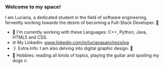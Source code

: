 ### Welcome to my space!
I am Luciana, a dedicated student in the field of software engineering, fervently working towards the desire of becoming a Full-Stack Developer. 🚀
- 📌 I'm currently working with these Languages: C++, Python, Java, HTML5 and CSS.
- 🌐 My LinkedIn: www.linkedin.com/in/lucianasanchezsilva
- 🖇 Extra info: I am also delving into digital graphic design. 🎨
- 🌈 Hobbies: reading all kinds of topics, playing the guitar and spoiling my dogs c:
<!--
**luccsss/luccsss** is a ✨ _special_ ✨ repository because its `README.md` (this file) appears on your GitHub profile.

Here are some ideas to get you started:

- 🔭 I’m currently working on ...
- 🌱 I’m currently learning ...
- 👯 I’m looking to collaborate on ...
- 🤔 I’m looking for help with ...
- 💬 Ask me about ...
- 📫 How to reach me: ...
- 😄 Pronouns: ...
- ⚡ Fun fact: ...
-->
